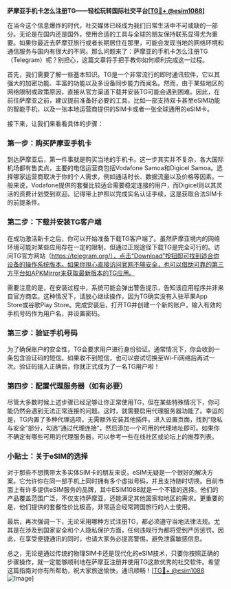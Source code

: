 **萨摩亚手机卡怎么注册TG——轻松玩转国际社交平台[[TG💪+ @esim1088](https://t.me/s/esim1088)]**

在当今这个信息爆炸的时代，社交媒体已经成为我们日常生活中不可或缺的一部分。无论是在国内还是国外，使用合适的工具与全球的朋友保持联系显得尤为重要。如果你最近去萨摩亚旅行或者长期居住在那里，可能会发现当地的网络环境和通信服务与国内有很大的不同。那么问题来了：萨摩亚的手机卡怎么注册TG（Telegram）呢？别担心，这篇文章将手把手教你如何顺利完成这一过程。

首先，我们需要了解一些基本知识。TG是一个非常流行的即时通讯软件，它以其强大的加密功能、丰富的功能以及多设备同步能力而闻名。然而，由于某些地区的网络限制或政策原因，直接从官方渠道下载并安装TG可能会遇到困难。因此，在前往萨摩亚之前，建议提前准备好必要的工具，比如一部支持双卡甚至eSIM功能的智能手机，以及一张本地运营商提供的SIM卡或者一张全球通用的eSIM卡。

接下来，让我们来看看具体的步骤：

### 第一步：购买萨摩亚手机卡

到达萨摩亚后，第一件事就是购买当地的手机卡。这一步其实并不复杂，各大国际机场都有售卖点，主要的电信运营商包括Vodafone Samoa和Digicel Samoa。选择哪家运营商取决于你的个人需求，例如通话时长、数据流量以及价格等因素。一般来说，Vodafone提供的套餐比较适合需要稳定连接的用户，而Digicel则以其灵活的资费计划受到欢迎。记得带上护照以完成实名认证手续，这是获取合法SIM卡的前提条件。

### 第二步：下载并安装TG客户端

在成功激活新卡之后，你可以开始准备下载TG客户端了。虽然萨摩亚境内的网络环境可能对某些应用存在一定的限制，但通过正规途径下载TG是完全可行的。访问TG官方网站（https://telegram.org/），点击“Download”按钮即可找到适合你设备的操作系统版本。如果你担心直接访问官网不够安全，也可以借助可靠的第三方平台如APKMirror来获取最新版本的TG应用。

需要注意的是，在安装过程中，系统可能会弹出警告提示，告知该应用程序并非来自官方商店。这种情况下，请放心继续操作，因为TG确实没有入驻苹果App Store或谷歌Play Store。完成安装后，打开TG并创建一个新的账户，输入有效的手机号码作为用户名，并设置密码。

### 第三步：验证手机号码

为了确保账户的安全性，TG会要求用户进行身份验证。通常情况下，你会收到一条包含验证码的短信。如果收不到短信，也可以尝试切换至Wi-Fi网络后再试一次。验证码输入正确后，你就正式成为了一名TG用户啦！

### 第四步：配置代理服务器（如有必要）

尽管大多数时候上述步骤已经足够让你正常使用TG，但在某些特殊情况下，你可能仍然会遇到无法正常连接的问题。这时，就需要启用代理服务器功能了。幸运的是，TG内置了多种代理选项，无需额外安装其他插件。进入设置页面，找到“隐私与安全”部分，勾选“通过代理连接”，然后添加一个可用的代理地址即可。如果你不确定有哪些可用的代理服务器，可以参考一些在线社区或论坛上的推荐列表。

### 小贴士：关于eSIM的选择

对于那些不想携带太多实体SIM卡的朋友来说，eSIM无疑是一个很好的解决方案。它允许你在同一部手机上同时拥有多个虚拟号码，并且支持随时切换。目前市面上有许多提供eSIM服务的品牌，其中ESIM1088就是一个不错的选择。他们的产品覆盖范围广泛，不仅支持萨摩亚，还能满足其他国家和地区的需求。更重要的是，他们提供的套餐性价比极高，非常适合经常跨国旅行的人士使用。

最后，再次强调一下，无论采用哪种方式注册TG，都必须遵守当地法律法规。尤其是在涉及到国家安全和个人隐私保护方面，任何违规行为都将受到严厉惩罚。因此，在享受便捷通讯的同时，也请大家务必提高警惕，避免泄露敏感信息。

总之，无论是通过传统的物理SIM卡还是现代化的eSIM技术，只要你按照正确的步骤操作，就一定能够顺利地在萨摩亚注册并使用TG这款优秀的社交软件。希望这篇指南对你有所帮助，祝大家旅途愉快，通讯顺畅！[[TG💪+ @esim1088](https://t.me/s/esim1088) ![Image](https://i.postimg.cc/4NQfJmqS/Snipaste-2025-05-13-00-14-12.png)]